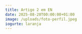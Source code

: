 ```yaml
---
title: Artigo 2 em EN
date: 2025-08-20T00:00:00+01:00
image: /uploads/foto-perfil.jpeg
iogurte: laranja
---
```

